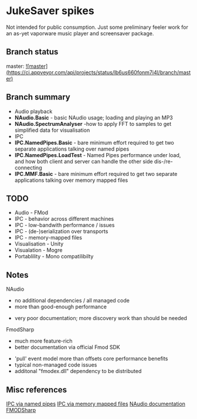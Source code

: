 JukeSaver spikes
================

Not intended for public consumption. Just some preliminary feeler work for an as-yet vaporware music player and screensaver package.

Branch status
-------------

master: [![master] (https://ci.appveyor.com/api/projects/status/lb6us660fonm7i4l/branch/master)](https://ci.appveyor.com/project/nathanchere/spike-jukesaver)

Branch summary 
--------------

* Audio playback
 * **NAudio.Basic** - basic NAudio usage; loading and playing an MP3
 * **NAudio.SpectrumAnalyser** -how to apply FFT to samples to get simplified data for visualisation
* IPC
 * **IPC.NamedPipes.Basic** - bare minimum effort required to get two separate applications talking over named pipes
 * **IPC.NamedPipes.LoadTest** - Named Pipes performance under load, and how both client and server can  handle the other side dis-/re-connecting
 * **IPC.MMF.Basic** - bare minimum effort required to get two separate applications talking over memory mapped files

TODO
----

* Audio - FMod
* IPC - behavior across different machines
* IPC - low-bandwith performance / issues
* IPC - (de-)serialization over transports
* IPC - memory-mapped files
* Visualisation - Unity
* Visualation - Mogre
* Portablility - Mono compatilibilty

Notes
-----

NAudio

+ no additional dependencies / all managed code
+ more than good-enough performance
- very poor documentation; more discovery work than should be needed

FmodSharp

+ much more feature-rich
+ better documentation via official Fmod SDK
- 'pull' event model more than offsets core performance benefits
- typical non-managed code issues
- additonal "fmodex.dll" dependency to be distributed

Misc references
---------------

[IPC via named pipes](http://msdn.microsoft.com/en-us/library/bb546085(v=vs.110).aspx)
[IPC via memory mapped files](http://code.msdn.microsoft.com/windowsdesktop/Inter-process-communication-e96e94e7)
[NAudio documentation](http://naudio.codeplex.com/documentation)
[FMODSharp](https://gitorious.org/fmodsharp)
